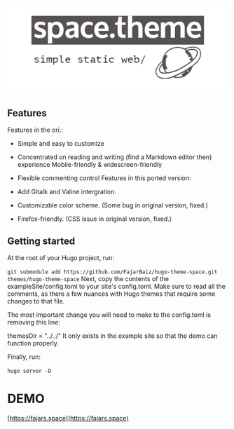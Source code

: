 ![artboard1](static/assets/img/artboard1.png)

## Features
Features in the ori.:

* Simple and easy to customize
* Concentrated on reading and writing (find a Markdown editor then) experience
Mobile-friendly & widescreen-friendly
* Flexible commenting control
Features in this ported version:

* Add Gitalk and Valine intergration.
* Customizable color scheme. (Some bug in original version, fixed.)
* Firefox-friendly. (CSS issue in original version, fixed.)

## Getting started
At the root of your Hugo project, run:

``git submodule add https://github.com/FajarBaiz/hugo-theme-space.git themes/hugo-theme-space``
Next, copy the contents of the exampleSite/config.toml to your site's config.toml. Make sure to read all the comments, as there a few nuances with Hugo themes that require some changes to that file.

The most important change you will need to make to the config.toml is removing this line:

themesDir = "../../" 
It only exists in the example site so that the demo can function properly.

Finally, run:

``hugo server -D``

# DEMO
[https://fajars.space](https://fajars.space)
